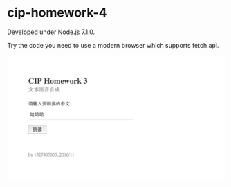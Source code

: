 # cip-homework-4

Developed under Node.js 7.1.0. 

Try the code you need to use a modern browser which supports fetch api.

![image](https://github.com/Centimitr/cip-homework-4/blob/master/preview.png)
